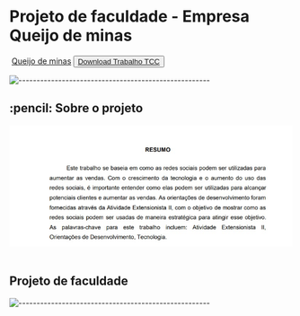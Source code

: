 <h1>Projeto de faculdade - Empresa Queijo de minas</h1>
<img src="./IMG/OperaInstantâneo_2023-02-06_121836_127.0.0.1.png" alt=""/>
<a href="https://queijominasdias-847r45403-1samel2.vercel.app/">Queijo de minas</a> 
<button class="download"><a download="" href="./trabalho/Trabalho-extensionista-samuel-santos-guedes-II.pdf">Download Trabalho TCC</a></button>
<p><img src="https://raw.githubusercontent.com/andreasbm/readme/master/assets/lines/rainbow.png" alt="-----------------------------------------------------" /></p>

<!-- ABOUT THE PROJECT -->
<h2> :pencil: Sobre o projeto</h2>
<img src="./IMG/Captura da Web_6-2-2023_122214_.jpeg" alt=""/>
<br>
<br>
<h2 align="justify">
    Projeto de faculdade
</h2>

<p><img src="https://raw.githubusercontent.com/andreasbm/readme/master/assets/lines/rainbow.png" alt="-----------------------------------------------------" /></p>

